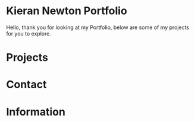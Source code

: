 <style>
.grid-container {
  display: grid;
  grid-template-columns: 1fr 1fr 1fr 1fr;
  grid-template-rows: 1fr 1fr 1fr;
  gap: 0px 0px;
  grid-template-areas:
    "Projects Projects Projects Projects"
    ". . . ."
    ". . . .";
}

.Projects { grid-area: Projects; }
</style>
# Kieran Newton Portfolio
Hello, thank you for looking at my Portfolio, below are some of my projects for you to explore.

# Projects 

# Contact

# Information
